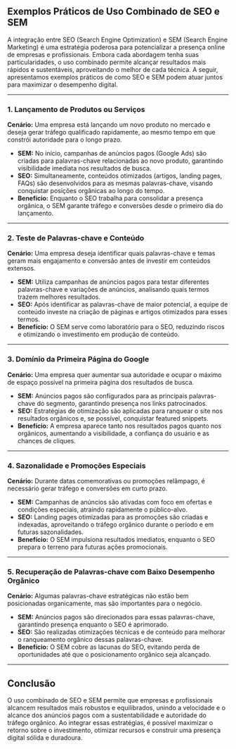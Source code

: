 
## Exemplos Práticos de Uso Combinado de SEO e SEM

A integração entre SEO (Search Engine Optimization) e SEM (Search Engine Marketing) é uma estratégia poderosa para potencializar a presença online de empresas e profissionais. Embora cada abordagem tenha suas particularidades, o uso combinado permite alcançar resultados mais rápidos e sustentáveis, aproveitando o melhor de cada técnica. A seguir, apresentamos exemplos práticos de como SEO e SEM podem atuar juntos para maximizar o desempenho digital.

---

### 1. Lançamento de Produtos ou Serviços

**Cenário:** Uma empresa está lançando um novo produto no mercado e deseja gerar tráfego qualificado rapidamente, ao mesmo tempo em que constrói autoridade para o longo prazo.

- **SEM:** No início, campanhas de anúncios pagos (Google Ads) são criadas para palavras-chave relacionadas ao novo produto, garantindo visibilidade imediata nos resultados de busca.
- **SEO:** Simultaneamente, conteúdos otimizados (artigos, landing pages, FAQs) são desenvolvidos para as mesmas palavras-chave, visando conquistar posições orgânicas ao longo do tempo.
- **Benefício:** Enquanto o SEO trabalha para consolidar a presença orgânica, o SEM garante tráfego e conversões desde o primeiro dia do lançamento.

---

### 2. Teste de Palavras-chave e Conteúdo

**Cenário:** Uma empresa deseja identificar quais palavras-chave e temas geram mais engajamento e conversão antes de investir em conteúdos extensos.

- **SEM:** Utiliza campanhas de anúncios pagos para testar diferentes palavras-chave e variações de anúncios, analisando quais termos trazem melhores resultados.
- **SEO:** Após identificar as palavras-chave de maior potencial, a equipe de conteúdo investe na criação de páginas e artigos otimizados para esses termos.
- **Benefício:** O SEM serve como laboratório para o SEO, reduzindo riscos e otimizando o investimento em produção de conteúdo.

---

### 3. Domínio da Primeira Página do Google

**Cenário:** Uma empresa quer aumentar sua autoridade e ocupar o máximo de espaço possível na primeira página dos resultados de busca.

- **SEM:** Anúncios pagos são configurados para as principais palavras-chave do segmento, garantindo presença nos links patrocinados.
- **SEO:** Estratégias de otimização são aplicadas para ranquear o site nos resultados orgânicos e, se possível, conquistar featured snippets.
- **Benefício:** A empresa aparece tanto nos resultados pagos quanto nos orgânicos, aumentando a visibilidade, a confiança do usuário e as chances de cliques.

---

### 4. Sazonalidade e Promoções Especiais

**Cenário:** Durante datas comemorativas ou promoções relâmpago, é necessário gerar tráfego e conversões em curto prazo.

- **SEM:** Campanhas de anúncios são ativadas com foco em ofertas e condições especiais, atraindo rapidamente o público-alvo.
- **SEO:** Landing pages otimizadas para as promoções são criadas e indexadas, aproveitando o tráfego orgânico durante o período e em futuras sazonalidades.
- **Benefício:** O SEM impulsiona resultados imediatos, enquanto o SEO prepara o terreno para futuras ações promocionais.

---

### 5. Recuperação de Palavras-chave com Baixo Desempenho Orgânico

**Cenário:** Algumas palavras-chave estratégicas não estão bem posicionadas organicamente, mas são importantes para o negócio.

- **SEM:** Anúncios pagos são direcionados para essas palavras-chave, garantindo presença enquanto o SEO é aprimorado.
- **SEO:** São realizadas otimizações técnicas e de conteúdo para melhorar o ranqueamento orgânico dessas palavras-chave.
- **Benefício:** O SEM cobre as lacunas do SEO, evitando perda de oportunidades até que o posicionamento orgânico seja alcançado.

---

## Conclusão

O uso combinado de SEO e SEM permite que empresas e profissionais alcancem resultados mais robustos e equilibrados, unindo a velocidade e o alcance dos anúncios pagos com a sustentabilidade e autoridade do tráfego orgânico. Ao integrar essas estratégias, é possível maximizar o retorno sobre o investimento, otimizar recursos e construir uma presença digital sólida e duradoura.
```
